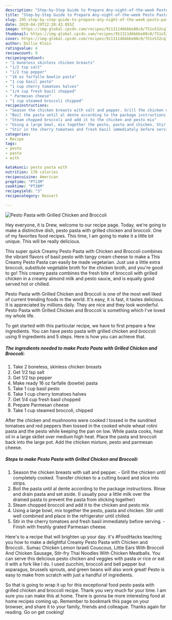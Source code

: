 ```yaml
---
description: "Step-by-Step Guide to Prepare Any-night-of-the-week Pesto Pasta with Grilled Chicken and Broccoli"
title: "Step-by-Step Guide to Prepare Any-night-of-the-week Pesto Pasta with Grilled Chicken and Broccoli"
slug: 295-step-by-step-guide-to-prepare-any-night-of-the-week-pesto-pasta-with-grilled-chicken-and-broccoli
date: 2020-04-29T22:20:43.055Z
image: https://img-global.cpcdn.com/recipes/91131146bbbe88c0/751x532cq70/pesto-pasta-with-grilled-chicken-and-broccoli-recipe-main-photo.jpg
thumbnail: https://img-global.cpcdn.com/recipes/91131146bbbe88c0/751x532cq70/pesto-pasta-with-grilled-chicken-and-broccoli-recipe-main-photo.jpg
cover: https://img-global.cpcdn.com/recipes/91131146bbbe88c0/751x532cq70/pesto-pasta-with-grilled-chicken-and-broccoli-recipe-main-photo.jpg
author: Dollie Klein
ratingvalue: 4
reviewcount: 9
recipeingredient:
- "2 boneless skinless chicken breasts"
- "1/2 tsp salt"
- "1/2 tsp pepper"
- "16 oz farfalle bowtie pasta"
- "1 cup basil pesto"
- "1 cup cherry tomatoes halves"
- "1/4 cup fresh basil chopped"
- " Parmesan cheese"
- "1 cup steamed broccoli chipped"
recipeinstructions:
- "Season the chicken breasts with salt and pepper. Grill the chicken until completely cooked. Transfer chicken to a cutting board and slice into strips."
- "Boil the pasta until al dente according to the package instructions. Rinse and drain pasta and set aside. (I usually pour a little milk over the drained pasta to prevent the pasta from sticking together)"
- "Steam chopped broccoli and add it to the chicken and pesto mix"
- "Using a large bowl, mix together the pesto, pasta and chicken. Stir until well combined and place in the refrigerator until chilled."
- "Stir in the cherry tomatoes and fresh basil immediately before serving. Finish with freshly grated Parmesan cheese."
categories:
- Recipe
tags:
- pesto
- pasta
- with

katakunci: pesto pasta with 
nutrition: 178 calories
recipecuisine: American
preptime: "PT13M"
cooktime: "PT38M"
recipeyield: "3"
recipecategory: Dessert

---
```



![Pesto Pasta with Grilled Chicken and Broccoli](https://img-global.cpcdn.com/recipes/91131146bbbe88c0/751x532cq70/pesto-pasta-with-grilled-chicken-and-broccoli-recipe-main-photo.jpg)

Hey everyone, it is Drew, welcome to our recipe page. Today, we're going to make a distinctive dish, pesto pasta with grilled chicken and broccoli. One of my favorites food recipes. This time, I am going to make it a little bit unique. This will be really delicious.

This super quick Creamy Pesto Pasta with Chicken and Broccoli combines the vibrant flavors of basil pesto with tangy cream cheese to make a This Creamy Pesto Pasta can easily be made vegetarian. Just use a little extra broccoli, substitute vegetable broth for the chicken broth, and you&#39;re good to go! This creamy pasta combines the fresh bite of broccoli with grilled chicken in a creamy almond milk and pesto sauce, and is equally good served hot or chilled.

Pesto Pasta with Grilled Chicken and Broccoli is one of the most well liked of current trending foods in the world. It's easy, it is fast, it tastes delicious. It is appreciated by millions daily. They are nice and they look wonderful. Pesto Pasta with Grilled Chicken and Broccoli is something which I've loved my whole life.


To get started with this particular recipe, we have to first prepare a few ingredients. You can have pesto pasta with grilled chicken and broccoli using 9 ingredients and 5 steps. Here is how you can achieve that.

<!--inarticleads1-->

##### The ingredients needed to make Pesto Pasta with Grilled Chicken and Broccoli:

1. Take 2 boneless, skinless chicken breasts
1. Get 1/2 tsp salt
1. Get 1/2 tsp pepper
1. Make ready 16 oz farfalle (bowtie) pasta
1. Take 1 cup basil pesto
1. Take 1 cup cherry tomatoes halves
1. Get 1/4 cup fresh basil chopped
1. Prepare  Parmesan cheese
1. Take 1 cup steamed broccoli, chipped


After the chicken and mushrooms were cooked I tossed in the sundried tomatoes and red peppers then tossed in the cooked whole wheat rotini pasta and the pesto while keeping the pan on low. While pasta cooks, heat oil in a large skillet over medium high heat. Place the pasta and broccoli back into the large pot. Add the chicken mixture, pesto and parmesan cheese. 

<!--inarticleads2-->

##### Steps to make Pesto Pasta with Grilled Chicken and Broccoli:

1. Season the chicken breasts with salt and pepper. - Grill the chicken until completely cooked. Transfer chicken to a cutting board and slice into strips.
1. Boil the pasta until al dente according to the package instructions. Rinse and drain pasta and set aside. (I usually pour a little milk over the drained pasta to prevent the pasta from sticking together)
1. Steam chopped broccoli and add it to the chicken and pesto mix
1. Using a large bowl, mix together the pesto, pasta and chicken. Stir until well combined and place in the refrigerator until chilled.
1. Stir in the cherry tomatoes and fresh basil immediately before serving. - Finish with freshly grated Parmesan cheese.


Here&#39;s to a recipe that will brighten up your day. it&#39;s #FoodHacks teaching you how to make a delightful Creamy Pesto Pasta with Chicken and Broccoli.. Sumac Chicken Lemon Israeli Couscous, Little Ears With Broccoli And Chicken Sausage, Stir-fry Thai Noodles With Chicken Meatballs. You can serve this delicious pesto chicken and veggies with pasta or rice or eat it with a fork like I do. I used zucchini, broccoli and bell pepper but asparagus, brussels sprouts, and green beans will also work great! Pesto is easy to make from scratch with just a handful of ingredients. 

So that is going to wrap it up for this exceptional food pesto pasta with grilled chicken and broccoli recipe. Thank you very much for your time. I am sure you can make this at home. There is gonna be more interesting food at home recipes coming up. Remember to bookmark this page on your browser, and share it to your family, friends and colleague. Thanks again for reading. Go on get cooking!
